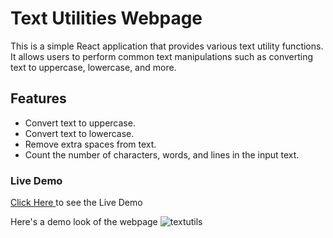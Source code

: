 # Text Utilities Webpage

This is a simple React application that provides various text utility functions. It allows users to perform common text manipulations such as converting text to uppercase, lowercase, and more.

## Features

- Convert text to uppercase.
- Convert text to lowercase.
- Remove extra spaces from text.
- Count the number of characters, words, and lines in the input text.

### Live Demo
<a href="https://maneeshgujar.github.io/TextUtils-react"> Click Here </a> to see the Live Demo

Here's a demo look of the webpage
![textutils](https://github.com/maneeshgujar/TextUtils-react/assets/123459032/3642357a-2335-4197-82cf-962cd4f4a676)
